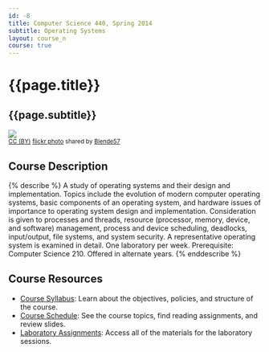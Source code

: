 ```yaml
---
id: -8
title: Computer Science 440, Spring 2014
subtitle: Operating Systems
layout: course_n
course: true
---
```


# {{page.title}}
## {{page.subtitle}}

<a title="passing through" href="http://flickr.com/photos/blende57/11851701723"><img class="img-responsive-tight" src="http://farm3.static.flickr.com/2828/11851701723_87bf71227e_z.jpg" /></a><br /><small><a href="http://creativecommons.org/licenses/by/2.0/">CC (BY)</a> <a title="passing through" href="http://flickr.com/photos/blende57/11851701723">flickr photo</a> shared by <a href="http://flickr.com/people/blende57">Blende57</a></small>

## Course Description

{% describe %}
A study of operating systems and their design and implementation. Topics include the evolution of modern computer
operating systems, basic components of an operating system, and hardware issues of importance to operating system design
and implementation. Consideration is given to processes and threads, resource (processor, memory, device, and software)
management, process and device scheduling, deadlocks, input/output, file systems, and system security. A representative
operating system is examined in detail. One laboratory per week. Prerequisite: Computer Science 210. Offered in
alternate years.
{% enddescribe %}

## Course Resources

<ul class="fa-ul">

<li><i class="fa-li fa fa-arrow-right"></i><a href="{{site.baseurl}}teaching/cs440S2014/provide/syllabus/cs440S2014-syllabus.pdf"
class="major">Course Syllabus</a>: Learn about the objectives, policies, and structure of the course.

<li><i class="fa-li fa fa-arrow-right"></i><a href="{{site.baseurl}}teaching/cs440S2014/schedule/"
class="major">Course Schedule</a>: See the course topics, find reading assignments, and review slides.

<li><i class="fa-li fa fa-arrow-right"></i><a href="{{site.baseurl}}teaching/cs440S2014/laboratories/"
class="major">Laboratory Assignments</a>: Access all of the materials for the laboratory sessions.

</ul>
